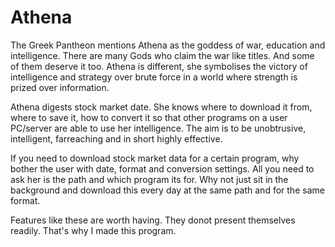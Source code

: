 # Athena
The Greek Pantheon mentions Athena as the goddess of war, education and intelligence. There are many Gods who claim the war like titles. And some of them deserve it too. Athena is different, she symbolises the victory of intelligence and strategy over brute force in a world where strength is prized over information.

Athena digests stock market date. She knows where to download it from, where to save it, how to convert it so that other programs on a user PC/server are able to use her intelligence. 
The aim is to be unobtrusive, intelligent, farreaching and in short highly effective.

If you need to download stock market data for a certain program, why bother the user with date, format and conversion settings. All you need to ask her is the path and which program its for. Why not just sit in the background and download this every day at the same path and for the same format.

Features like these are worth having. They donot present themselves readily. That's why I made this program.

  
